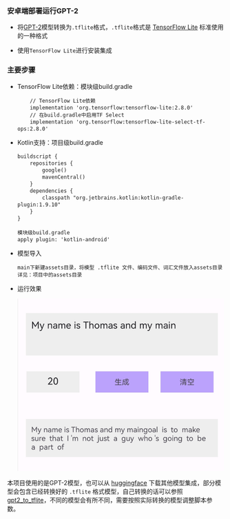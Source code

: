 ### 安卓端部署运行GPT-2

- 将[GPT-2](https://huggingface.co/openai-community/gpt2)模型转换为`.tflite`格式，`.tflite`格式是 [TensorFlow Lite](https://tensorflow.google.cn/lite?hl=zh-cn) 标准使用的一种格式

- 使用`TensorFlow Lite`进行安装集成

### 主要步骤

- TensorFlow Lite依赖：模块级build.gradle

    ```
        // TensorFlow Lite依赖
        implementation 'org.tensorflow:tensorflow-lite:2.8.0'
        // 在build.gradle中启用TF Select
        implementation 'org.tensorflow:tensorflow-lite-select-tf-ops:2.8.0'
    ```

- Kotlin支持：项目级build.gradle

    ```
    buildscript {
        repositories {
            google()
            mavenCentral()
        }
        dependencies {
            classpath "org.jetbrains.kotlin:kotlin-gradle-plugin:1.9.10"
        }
    }

    模块级build.gradle
    apply plugin: 'kotlin-android'
    ```

- 模型导入

    ```
    main下新建assets目录，将模型 .tflite 文件、编码文件、词汇文件放入assets目录
    详见：项目中的assets目录
    ```

- 运行效果

    ![](./doc/image.png)

本项目使用的是GPT-2模型，也可以从 [huggingface](https://huggingface.co/models) 下载其他模型集成，部分模型会包含已经转换好的 `.tflite` 格式模型，自己转换的话可以参照 [gpt2_to_tflite](https://github.com/swxctx/gpt2_to_tflite)，不同的模型会有所不同，需要按照实际转换的模型调整脚本参数。